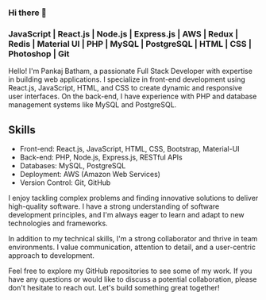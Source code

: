 ### Hi there 👋
### JavaScript | React.js | Node.js | Express.js | AWS | Redux | Redis | Material UI | PHP | MySQL | PostgreSQL | HTML | CSS | Photoshop | Git

Hello! I'm Pankaj Batham, a passionate Full Stack Developer with expertise in building web applications. I specialize in front-end development using React.js, JavaScript, HTML, and CSS to create dynamic and responsive user interfaces. On the back-end, I have experience with PHP and database management systems like MySQL and PostgreSQL.

## Skills

- Front-end: React.js, JavaScript, HTML, CSS, Bootstrap, Material-UI
- Back-end: PHP, Node.js, Express.js, RESTful APIs
- Databases: MySQL, PostgreSQL
- Deployment: AWS (Amazon Web Services)
- Version Control: Git, GitHub

I enjoy tackling complex problems and finding innovative solutions to deliver high-quality software. I have a strong understanding of software development principles, and I'm always eager to learn and adapt to new technologies and frameworks.

In addition to my technical skills, I'm a strong collaborator and thrive in team environments. I value communication, attention to detail, and a user-centric approach to development.

Feel free to explore my GitHub repositories to see some of my work. If you have any questions or would like to discuss a potential collaboration, please don't hesitate to reach out. Let's build something great together!
